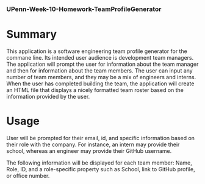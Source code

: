 ### UPenn-Week-10-Homework-TeamProfileGenerator


# Summary

This application is a software engineering team profile generator for the commane line. Its intended user audience is development team managers. The application will prompt the user for information about the team manager and then for information about the team members. The user can input any number of team members, and they may be a mix of engineers and interns. When the user has completed building the team, the application will create an HTML file that displays a nicely formatted team roster based on the information provided by the user.


# Usage

 User will be prompted for their email, id, and specific information based on their role with the company. For instance, an intern may provide their school, whereas an engineer may provide their GitHub username.

 The following information will be displayed for each team member: Name, Role, ID, and a role-specific property such as School, link to GitHub profile, or office number.



